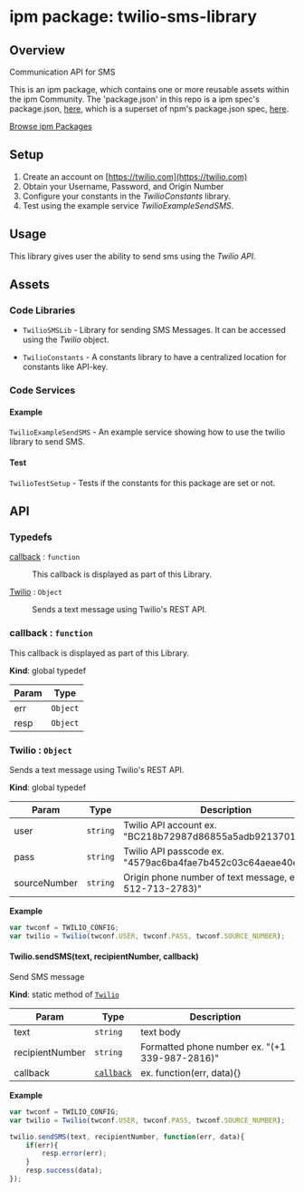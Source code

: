 
# ipm package: twilio-sms-library

## Overview

Communication API for SMS

This is an ipm package, which contains one or more reusable assets within the ipm Community. The 'package.json' in this repo is a ipm spec's package.json, [here](https://docs.clearblade.com/v/3/6-ipm/spec), which is a superset of npm's package.json spec, [here](https://docs.npmjs.com/files/package.json).

[Browse ipm Packages](https://ipm.clearblade.com)

## Setup

1. Create an account on [https://twilio.com](https://twilio.com)
2. Obtain your Username, Password, and Origin Number
3. Configure your constants in the _TwilioConstants_ library.
4. Test using the example service _TwilioExampleSendSMS_.

## Usage
This library gives user the ability to send sms using the _Twilio API_.

## Assets
### Code Libraries

* `TwilioSMSLib` - Library for sending SMS Messages. It can be accessed using the _Twilio_ object. 

* `TwilioConstants` - A constants library to have a centralized location for constants like API-key.


### Code Services

#### Example
`TwilioExampleSendSMS` - An example service showing how to use the twilio library to send SMS.

#### Test
`TwilioTestSetup` - Tests if the constants for this package are set or not.

## API

### Typedefs

<dl>
<dt><a href="#callback">callback</a> : <code>function</code></dt>
<dd><p>This callback is displayed as part of this Library.</p>
</dd>
<dt><a href="#Twilio">Twilio</a> : <code>Object</code></dt>
<dd><p>Sends a text message using Twilio&#39;s REST API.</p>
</dd>
</dl>

<a name="callback"></a>

### callback : <code>function</code>
This callback is displayed as part of this Library.

**Kind**: global typedef  

| Param | Type |
| --- | --- |
| err | <code>Object</code> | 
| resp | <code>Object</code> | 

<a name="Twilio"></a>

### Twilio : <code>Object</code>
Sends a text message using Twilio's REST API.

**Kind**: global typedef  

| Param | Type | Description |
| --- | --- | --- |
| user | <code>string</code> | Twilio API account ex. "BC218b72987d86855a5adb921370115a20" |
| pass | <code>string</code> | Twilio API passcode ex. "4579ac6ba4fae7b452c03c64aeae40e7" |
| sourceNumber | <code>string</code> | Origin phone number of text message, ex "(+1 512-713-2783)" |

**Example**  

```js
var twconf = TWILIO_CONFIG;
var twilio = Twilio(twconf.USER, twconf.PASS, twconf.SOURCE_NUMBER);
```
<a name="Twilio.sendSMS"></a>

#### Twilio.sendSMS(text, recipientNumber, callback)
Send SMS message

**Kind**: static method of [<code>Twilio</code>](#Twilio)  

| Param | Type | Description |
| --- | --- | --- |
| text | <code>string</code> | text body |
| recipientNumber | <code>string</code> | Formatted phone number ex. "(+1 339-987-2816)" |
| callback | [<code>callback</code>](#callback) | ex. function(err, data){} |

**Example**  

```js
var twconf = TWILIO_CONFIG;
var twilio = Twilio(twconf.USER, twconf.PASS, twconf.SOURCE_NUMBER);

twilio.sendSMS(text, recipientNumber, function(err, data){
    if(err){
        resp.error(err);
    }
    resp.success(data);
});
```
